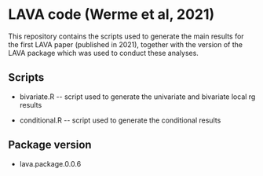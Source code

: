# LAVA code (Werme et al, 2021)

This repository contains the scripts used to generate the main results for the first LAVA paper (published in 2021), together with the version of the LAVA package which was used to conduct these analyses.

## Scripts
- bivariate.R
-- script used to generate the univariate and bivariate local rg results

- conditional.R
-- script used to generate the conditional results

## Package version
- lava.package.0.0.6
